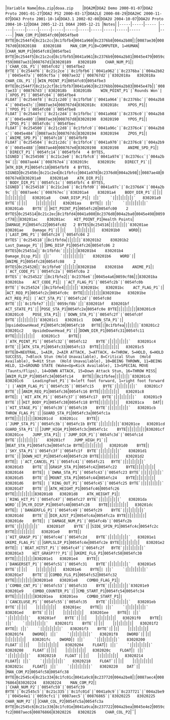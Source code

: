 |`Variable Name`|`doa.zip`|`doaa.zip	`|`DOA2M`|`DOA2 Demo 2000-01-07`|`DOA2 Proto 2001-01-27`|`DOA2 PS2 2000-03-17`|`DOA2LE 2000-08-29`|`DOA2HC 2000-11-07`|`DOA3 Proto 2001-10-14`|`DOA3.1 2002-02-08`|`DOA2U 2004-10-07`|`DOA2U Proto 2004-10-12`|`DOA4 2005-12-21	DOA4 2005-12-21	`|`Notes`|
|`-----`|`-----`|`-----	`|`-----`|`-----`|`-----`|`-----`|`-----`|`-----`|`-----`|`-----`|`-----`|`-----`|`-----		`|`-----`|
|`MAN_COM_P1`|`0054fc00`|`0054fbe0	BYTE`|`0c2544f4`|`8c21c2cc`|`8c1fbfb4`|`0041a960`|`8c2376b8`|`004a2b80`|``|``|`0087ae30`|`008767d0`|`83020188	83020188	MAN_COM_P1`|`0=COMPUTER, 1=HUMAN`|
|`CHAR_NUM_P1`|`0054fc01`|`0054fbe1	BYTE`|`0c2544f5`|`8c21c2cd`|`8c1fbfb5`|`0041a961`|`8c2376b9`|`004a2b81`|`0045e479`|`0059cf59`|`0087ae31`|`008767d1`|`83020189	83020189	CHAR_NUM_P1`|``|
|`CHAR_COL_P1`|`0054fc02`|`0054fbe2	BYTE`|`0c2544f6`|`8c21c2ce`|`8c1fbfb6`|`0041a962`|`8c2376ba`|`004a2b82`|`0045e47a`|`0059cf5a`|`0087ae32`|`008767d2`|`8302018a	8302018a	CHAR_COL_P1`|``|
|`WIN_POINT_P1`|`0054fc03`|`0054fbe3	BYTE`|`0c2544f7`|`8c21c2cf`|`8c1fbfb7`|`0041a963`|`8c2376bb`|`004a2b83`|`0045e47b`|``|`0087ae33`|`008767d3`|`8302018b	8302018b	WIN_POINT_P1`|`Rounds Won`|
|`XPOS_P1`|`0054fc04`|`0054fbe4	FLOAT`|`0c2544f8`|`8c21c2d0`|`8c1fbfb8`|`0041a964`|`8c2376bc`|`004a2b84`|`0045e47c`|``|`0087ae34`|`008767d4`|`8302018c	8302018c	XPOS_P1`|``|
|`YPOS_P1`|`0054fc08`|`0054fbe8	FLOAT`|`0c2544fc`|`8c21c2d4`|`8c1fbfbc`|`0041a968`|`8c2376c0`|`004a2b88`|`0045e480`|``|`0087ae38`|`008767d8`|`83020190	83020190	YPOS_P1`|``|
|`ZPOS_P1`|`0054fc0c`|`0054fbec	FLOAT`|`0c254500`|`8c21c2d8`|`8c1fbfc0`|`0041a96c`|`8c2376c4`|`004a2b8c`|`0045e484`|``|`0087ae3c`|`008767dc`|`83020194	83020194	ZPOS_P1`|``|
|`ANIME_SPD_P1`|`0054fc10`|`0054fbf0	FLOAT`|`0c254504`|`8c21c2dc`|`8c1fbfc4`|`0041a970`|`8c2376c8`|`004a2b90`|`0045e488`|``|`0087ae40`|`008767e0`|`83020198	83020198	ANIME_SPD_P1`|``|
|`DIRECT_P1`|`0054fc14`|`0054fbf4	4 BYTES, SIGNED`|`0c254508`|`8c21c2e0`|`8c1fbfc8`|`0041a974`|`8c2376cc`|`004a2b94`|``|``|`0087ae44`|`008767e4`|`8302019c	8302019c	DIRECT_P1`|``|
|`ATK_DIR_P1`|`0054fc18`|`0054fbf8	4 BYTES, SIGNED`|`0c25450c`|`8c21c2e4`|`8c1fbfcc`|`0041a978`|`8c2376d0`|`004a2b98`|``|``|`0087ae48`|`008767e8`|`830201a0	830201a0	ATK_DIR_P1`|``|
|`BODY_DIR_P1`|`0054fc1c`|`0054fbfc	4 BYTES, SIGNED`|`0c254510`|`8c21c2e8`|`8c1fbfd0`|`0041a97c`|`8c2376d4`|`004a2b9c`|``|``|`0087ae4c`|`008767ec`|`830201a4	830201a4	BODY_DIR_P1`|``|
|``|``|`	`|``|``|``|``|``|``|``|``|``|``|`	830201a8	CHAR_DISP_P1`|``|
|``|``|`	`|``|``|``|``|``|``|``|``|``|``|`	830201a9	BYTE`|``|
|``|``|`	`|``|``|``|``|``|``|``|``|``|``|`	830201aa	BYTE`|``|
|``|``|`	`|``|``|``|``|``|``|``|``|``|``|`	830201ab	BYTE`|``|
|`HIT_POINT_P1`|`0054fc20`|`0054fc00	2 BYTES`|`0c254514`|`8c21c2ec`|`8c1fbfd4`|`0041a980`|`8c2376d8`|`004a2ba0`|`0045e498`|`0059cf78`|``|``|`830201ac	830201ac	HIT_POINT_P1`|`Health Points`|
|`DAMAGE_P1`|`0054fc22`|`0054fc02	2 BYTES`|`0c254516`|``|``|``|``|``|``|``|``|``|`830201ae	830201ae	Damage_P1`|``|
|``|``|`	`|``|``|``|``|``|``|``|``|``|``|`	830201b0	WORD`|``|
|`LAST_DMG_P1`|`0054fc24`|`0054fc04	2 BYTES`|`0c254518`|``|`8c1fbfda`|``|``|``|``|``|``|``|`830201b2	830201b2	Last_Damage_P1`|``|
|`DMG_DISP_P1`|`0054fc26`|`0054fc06	2 BYTES`|`0c25451a`|``|`8c1fbfdc`|``|``|``|``|``|``|``|`830201b4	830201b4	Damage_Disp_P1`|``|
|``|``|`	`|``|``|``|``|``|``|``|``|``|``|`	830201b6	WORD`|``|
|`ANIME_P1`|`0054fc28`|`0054fc08	2 BYTES`|`0c254520`|``|`8c1fbfe0`|``|``|``|``|``|``|``|`830201b8	830201b8	ANIME_P1`|``|
|`ACT_CODE_P1`|`0054fc2a`|`0054fc0a	2 BYTES`|`0c254522`|``|`8c1fbfe2`|``|`8c2376e6`|``|`0045e4a6`|`0059cf86`|``|``|`830201ba	830201ba	ACT_CODE_P1`|``|
|`ACT_FLAG_P1`|`0054fc2b`|`0054fc0b	BYTE`|`0c254524`|``|`8c1fbfe4`|``|``|``|``|``|``|``|`830201bc	830201bc	ACT_FLAG_P1`|``|
|`ACT_REQ_P1`|`0054fc2c`|`0054fc0c	BYTE`|``|``|``|``|``|``|``|``|``|``|`830201be	830201be	ACT_REQ_P1`|``|
|`ACT_STA_P1`|`0054fc2d`|`0054fc0d	BYTE`|``|``|`8c1fbfe7`|``|``|``|``|`0059cf8b`|``|``|`830201bf	830201bf	ACT_STATE_P1`|``|
|`POSE_STA_P1`|`0054fc2e`|`0054fc0e	BYTE`|``|``|``|``|``|``|``|``|``|``|`830201c0	830201c0	POSE_STA_P1`|``|
|`DOWN_STA_P1`|`0054fc2f`|`0054fc0f	BYTE`|``|``|``|``|``|``|``|``|``|``|`830201c1	830201c1	DOWN_STA_P1`|``|
|`UpsideDownHead_P1`|`0054fc30`|`0054fc10	BYTE`|``|``|`8c1fbfea`|``|``|``|``|``|``|``|`830201c2	830201c2	UpsideDownHead_P1`|``|
|`DOWN_DIR_P1`|`0054fc31`|`0054fc11	BYTE`|``|``|``|``|``|``|``|``|``|``|`	830201c3	BYTE`|``|
|`ATK_POINT_P1`|`0054fc32`|`0054fc12	BYTE`|``|``|``|``|``|``|``|``|``|``|`	830201c4	BYTE`|``|
|`ATK_STA_P1`|`0054fc33`|`0054fc13	BYTE`|``|``|``|``|``|``|``|``|``|``|`	830201c5	BYTE`|`0=NEUTRAL, 1=AIR, 2=AIR ATTACK, 3=ATTACK, 4=THROW, 5=HOLD, 6=HOLD SUCCESS, 7=Block Stun (Hold Unavailable), 8=Critical Stun  (Hold Available), 9=Hit Stun  (Hold Unavailable), 10=BEING THROWN, 11=BEING HELD, 12=GROUND STATE (Wake=Up=Kick Available), 13=SPECIAL MOVE (Taunts/Flips), 14=DOWN ATTACK, 15=Down Attack Stun, 16=THROW MISS`|
|`ANIM_FLIP_P1`|`0054fc34`|`0054fc14	BYTE`|``|``|`8c1fbfee`|``|``|``|``|``|``|``|`830201c6	830201c6	LeadingFoot_P1`|`0=left foot forward, 1=right foot forward `|
|`ANIM_FLAG_P1`|`0054fc35`|`0054fc15	BYTE`|``|``|``|``|``|``|``|``|``|``|`	830201c7	BYTE`|``|
|`ANIM_REQ_P1`|`0054fc36`|`0054fc16	BYTE`|``|``|``|``|``|``|``|``|``|``|`	830201c8	BYTE`|``|
|`HIT_ATK_P1`|`0054fc37`|`0054fc17	BYTE`|``|``|``|``|``|``|``|``|``|``|`	830201c9	BYTE`|``|
|`HIT_BODY_P1`|`0054fc38`|`0054fc18	BYTE`|``|``|``|``|``|``|``|``|``|``|`	830201ca	DAT`|``|
|`HIT_STAGE_P1`|`0054fc39`|`0054fc19	BYTE`|``|``|``|``|``|``|``|``|``|``|`	830201cb	THROW_FLAG_P1`|``|
|`GUARD_STA_P1`|`0054fc3a`|`0054fc1a	BYTE`|``|``|``|``|``|``|``|``|``|``|`830201cd	830201cc	BYTE`|``|
|`JUMP_STA_P1`|`0054fc3b`|`0054fc1b	BYTE`|``|``|``|``|``|``|``|``|``|``|`830201ce	830201cd	GUARD_STA_P1`|``|
|`JUMP_HIGH_P1`|`0054fc3c`|`0054fc1c	BYTE`|``|``|``|``|``|``|``|``|``|``|`830201cf	830201ce	JUMP_STA_P1`|``|
|`JUMP_DIR_P1`|`0054fc3d`|`0054fc1d	BYTE`|``|``|``|``|``|``|``|``|``|``|`	830201cf	JUMP_HIGH_P1`|``|
|`BEAT_STA_P1`|`0054fc3e`|`0054fc1e	BYTE`|``|``|``|``|``|``|``|``|``|``|`	830201d0	BYTE`|``|
|`SKY_STA_P1`|`0054fc3f`|`0054fc1f	BYTE`|``|``|``|``|``|``|``|``|``|``|`	830201d1	BYTE`|``|
|`DOWN_HIT_P1`|`0054fc40`|`0054fc20	BYTE`|``|``|``|``|``|``|``|``|``|``|`	830201d2	BYTE`|``|
|`ACT_CANCEL_P1`|`0054fc41`|`0054fc21	BYTE`|``|``|``|``|``|``|``|``|``|``|`	830201d3	BYTE`|``|
|`GRASP_STA_P1`|`0054fc42`|`0054fc22	BYTE`|``|``|``|``|``|``|``|``|``|``|`	830201d4	BYTE`|``|
|`DWNA_STA_P1`|`0054fc43`|`0054fc23	BYTE`|``|``|``|``|``|``|``|``|``|``|`	830201d5	BYTE`|``|
|`MOUNT_STA_P1`|`0054fc44`|`0054fc24	BYTE`|``|``|``|``|``|``|``|``|``|``|`	830201d6	BYTE`|``|
|`RING_OUT_P1`|`0054fc45`|`0054fc25	BYTE`|``|``|``|``|``|``|``|``|``|``|`	830201d7	BYTE`|``|
|`ATK_HEIGHT_P1`|`0054fc46`|`0054fc26	BYTE`|``|``|``|``|``|``|``|``|``|``|`830201d8	830201d8	ATK_HEIGHT_P1`|``|
|`RING_HIT_P1`|`0054fc47`|`0054fc27	BYTE`|``|``|``|``|``|``|``|``|``|``|`	830201da	WORD`|``|
|`PLYR_DISP_P1`|`0054fc48`|`0054fc28	BYTE`|``|``|``|``|``|``|``|``|``|``|`	830201dc	BYTE`|``|
|`DANGERFLG_P1`|`0054fc49`|`0054fc29	BYTE`|``|``|``|``|``|``|``|``|``|``|`	830201dd	BYTE`|``|
|`DIR_AJST_P1`|`0054fc4a`|`0054fc2a	BYTE`|``|``|``|``|``|``|``|``|``|``|`	830201de	BYTE`|``|
|`DAMAGE_NUM_P1`|`0054fc4b`|`0054fc2b	BYTE`|``|``|``|``|``|``|``|``|``|``|`	830201df	BYTE`|``|
|`SIDE_SPIN_P1`|`0054fc4c`|`0054fc2c	BYTE`|``|``|``|``|``|``|``|``|``|``|`	830201e0	BYTE`|``|
|`HIT_GRASP_P1`|`0054fc4d`|`0054fc2d	BYTE`|``|``|``|``|``|``|``|``|``|``|`	830201e1	UKEMI_FLAG_P1`|``|
|`GRPLSLIP_P1`|`0054fc4e`|`0054fc2e	BYTE`|``|``|``|``|``|``|``|``|``|``|`	830201e2	BYTE`|``|
|`BEAT_HITST_P1`|`0054fc4f`|`0054fc2f	BYTE`|``|``|``|``|``|``|``|``|``|``|`	830201e3	HIT_GRASP???_P1`|``|
|`UKEMI_FLG_P1`|`0054fc50`|`0054fc30	BYTE`|``|``|``|``|``|``|``|``|``|``|`830201e1	830201e4	BYTE`|``|
|`DANGERSET_P1`|`0054fc51`|`0054fc31	BYTE`|``|``|``|``|``|``|``|``|``|``|`	830201e5	BYTE`|``|
|``|``|`	`|``|``|``|``|``|``|``|``|``|``|`	830201e6	BYTE`|``|
|``|``|`	`|``|``|``|``|``|``|``|``|``|``|`	830201e7	BYTE`|``|
|`COMBO_FLG_P1`|`0054fc52`|`0054fc32	BYTE`|``|``|``|``|``|``|``|``|``|``|`830201e8	830201e8	COMBO_FLAG_P1`|``|
|`COMBO_CNT_P1`|`0054fc53`|`0054fc33	BYTE`|``|``|``|``|``|``|``|``|``|``|`830201e9	830201e9	COMBO_COUNTER_P1`|``|
|`CMB_START_P1`|`0054fc54`|`0054fc34	BYTE`|``|``|``|``|``|``|``|``|``|``|`830201ea	830201ea	COMBO_START_P1`|``|
|`CANCELUSE_P1`|`0054fc55`|`0054fc35	BYTE`|``|``|``|``|``|``|``|``|``|``|`	830201eb	BYTE`|``|
|``|``|`	`|``|``|``|``|``|``|``|``|``|``|`	830201ec	BYTE`|``|
|``|``|`	`|``|``|``|``|``|``|``|``|``|``|`	830201ed	BYTE`|``|
|``|``|`	`|``|``|``|``|``|``|``|``|``|``|`	830201ee	BYTE`|``|
|``|``|`	`|``|``|``|``|``|``|``|``|``|``|`	830201ef	BYTE`|``|
|``|``|`	`|``|``|``|``|``|``|``|``|``|``|`	830201f0	BYTE`|``|
|``|``|`	`|``|``|``|``|``|``|``|``|``|``|`	830201f1	BYTE`|``|
|``|``|`	`|``|``|``|``|``|``|``|``|``|``|`	830201f2	BYTE`|``|
|``|``|`	`|``|``|``|``|``|``|``|``|``|``|`	830201f3	BYTE`|``|
|``|``|`	`|``|``|``|``|``|``|``|``|``|``|`	830201f4	DWORD`|``|
|``|``|`	`|``|``|``|``|``|``|``|``|``|``|`	830201f8	DWORD`|``|
|``|``|`	`|``|``|``|``|``|``|``|``|``|``|`	830201fc	DWORD`|``|
|``|``|`	`|``|``|``|``|``|``|``|``|``|``|`	83020200	FLOAT`|``|
|``|``|`	`|``|``|``|``|``|``|``|``|``|``|`	83020204	FLOAT`|``|
|``|``|`	`|``|``|``|``|``|``|``|``|``|``|`	83020208	FLOAT`|``|
|``|``|`	`|``|``|``|``|``|``|``|``|``|``|`	8302020c	FLOAT`|``|
|``|``|`	`|``|``|``|``|``|``|``|``|``|``|`	83020210	FLOAT`|``|
|``|``|`	`|``|``|``|``|``|``|``|``|``|``|`	83020214	FLOAT`|``|
|``|``|`	`|``|``|``|``|``|``|``|``|``|``|`	83020218	FLOAT`|``|
|``|``|`	`|``|``|``|``|``|``|``|``|``|``|`	8302021c	FLOAT`|``|
|``|``|`	`|``|``|``|``|``|``|``|``|``|``|`	83020220	DAT`|``|
|`MAN_COM_P2`|`0054fc58`|`0054fc38	BYTE`|`0c2545c4`|`8c21c334`|`8c1fc01c`|`0041a9c8`|`8c237720`|`004a2be8`|``|``|`0087aec4`|`00876864`|`83020224	83020224	MAN_COM_P2`|``|
|`CHAR_NUM_P2`|`0054fc59`|`0054fc39	BYTE`|`0c2545c5`|`8c21c335`|`8c1fc01d`|`0041a9c9`|`8c237721`|`004a2be9`|`0045e4e1`|`0059cfc1`|`0087aec5`|`00876865`|`83020225	83020225	CHAR_NUM_P2`|``|
|`CHAR_COL_P2`|`0054fc5a`|`0054fc3a	BYTE`|`0c2545c6`|`8c21c336`|`8c1fc01e`|`0041a9ca`|`8c237722`|`004a2bea`|`0045e4e2`|`0059cfc2`|`0087aec6`|`00876866`|`83020226	83020226	CHAR_COL_P2`|``|
